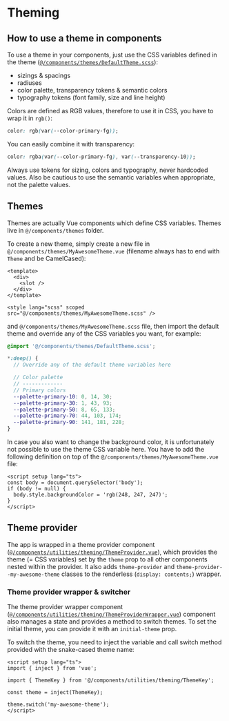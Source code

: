 # Theming

## How to use a theme in components

To use a theme in your components, just use the CSS variables defined in the theme ([`@/components/themes/DefaultTheme.scss`](../src/components/themes/DefaultTheme.scss)):

- sizings & spacings
- radiuses
- color palette, transparency tokens & semantic colors
- typography tokens (font family, size and line height)

Colors are defined as RGB values, therefore to use it in CSS, you have to wrap it in `rgb()`:

```css
color: rgb(var(--color-primary-fg));
```

You can easily combine it with transparency:

```css
color: rgba(var(--color-primary-fg), var(--transparency-10));
```

Always use tokens for sizing, colors and typography, never hardcoded values. Also be cautious to use the semantic variables when appropriate, not the palette values.

## Themes

Themes are actually Vue components which define CSS variables. Themes live in `@/components/themes` folder.

To create a new theme, simply create a new file in `@/components/themes/MyAwesomeTheme.vue` (filename always has to end with `Theme` and be CamelCased):

```vue
<template>
  <div>
    <slot />
  </div>
</template>

<style lang="scss" scoped src="@/components/themes/MyAwesomeTheme.scss" />
```

and `@/components/themes/MyAwesomeTheme.scss` file, then import the default theme and override any of the CSS variables you want, for example:

```scss
@import '@/components/themes/DefaultTheme.scss';

*:deep() {
  // Override any of the default theme variables here

  // Color palette
  // -------------
  // Primary colors
  --palette-primary-10: 0, 14, 30;
  --palette-primary-30: 1, 43, 93;
  --palette-primary-50: 8, 65, 133;
  --palette-primary-70: 44, 103, 174;
  --palette-primary-90: 141, 181, 228;
}
```

In case you also want to change the background color, it is unfortunately not possible to use the theme CSS variable here. You have to add the following definition on top of the `@/components/themes/MyAwesomeTheme.vue` file:

```vue
<script setup lang="ts">
const body = document.querySelector('body');
if (body != null) {
  body.style.backgroundColor = 'rgb(248, 247, 247)';
}
</script>
```

## Theme provider

The app is wrapped in a theme provider component ([`@/components/utilities/theming/ThemeProvider.vue`](../src/components/utilities/theming/ThemeProvider.vue)), which provides the theme (= CSS variables) set by the `theme` prop to all other components nested within the provider. It also adds `theme-provider` and `theme-provider--my-awesome-theme` classes to the renderless (`display: contents;`) wrapper.

### Theme provider wrapper & switcher

The theme provider wrapper component ([`@/components/utilities/theming/ThemeProviderWrapper.vue`](../src/components/utilities/theming/ThemeProviderWrapper.vue)) component also manages a state and provides a method to switch themes. To set the initial theme, you can provide it with an `initial-theme` prop.

To switch the theme, you need to inject the variable and call switch method provided with the snake-cased theme name:

```vue
<script setup lang="ts">
import { inject } from 'vue';

import { ThemeKey } from '@/components/utilities/theming/ThemeKey';

const theme = inject(ThemeKey);

theme.switch('my-awesome-theme');
</script>
```
